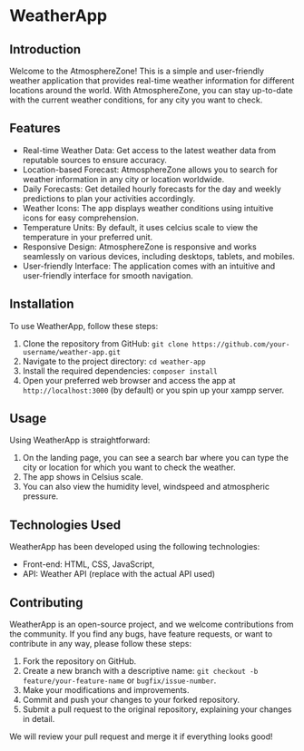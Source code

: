 # WeatherApp

## Introduction
Welcome to the AtmosphereZone! This is a simple and user-friendly weather application that provides real-time weather information for different locations around the world. With AtmosphereZone, you can stay up-to-date with the current weather conditions,  for any city you want to check.

## Features
- Real-time Weather Data: Get access to the latest weather data from reputable sources to ensure accuracy.
- Location-based Forecast: AtmosphereZone allows you to search for weather information in any city or location worldwide.
- Daily Forecasts: Get detailed hourly forecasts for the day and weekly predictions to plan your activities accordingly.
- Weather Icons: The app displays weather conditions using intuitive icons for easy comprehension.
- Temperature Units: By default, it uses celcius scale to view the temperature in your preferred unit.
- Responsive Design: AtmosphereZone is responsive and works seamlessly on various devices, including desktops, tablets, and mobiles.
- User-friendly Interface: The application comes with an intuitive and user-friendly interface for smooth navigation.

## Installation
To use WeatherApp, follow these steps:

1. Clone the repository from GitHub: `git clone https://github.com/your-username/weather-app.git`
2. Navigate to the project directory: `cd weather-app`
3. Install the required dependencies: `composer install`
4. Open your preferred web browser and access the app at `http://localhost:3000` (by default) or you spin up your xampp server.

## Usage
Using WeatherApp is straightforward:

1. On the landing page, you can see a search bar where you can type the city or location for which you want to check the weather.
2. The app shows in  Celsius scale.
3. You can also view the humidity level, windspeed and atmospheric pressure.


## Technologies Used
WeatherApp has been developed using the following technologies:

- Front-end: HTML, CSS, JavaScript, 
- API: Weather API (replace with the actual API used)

## Contributing
WeatherApp is an open-source project, and we welcome contributions from the community. If you find any bugs, have feature requests, or want to contribute in any way, please follow these steps:

1. Fork the repository on GitHub.
2. Create a new branch with a descriptive name: `git checkout -b feature/your-feature-name` or `bugfix/issue-number`.
3. Make your modifications and improvements.
4. Commit and push your changes to your forked repository.
5. Submit a pull request to the original repository, explaining your changes in detail.

We will review your pull request and merge it if everything looks good!


